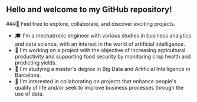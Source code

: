 ## Hello and welcome to my GitHub repository! 
###🚀 Feel free to explore, collaborate, and discover exciting projects.


- 🎓 I'm a mechatronic engineer with various studies in business analytics and data science, with an interest in the world of artificial intelligence.
- 🔭 I'm working on a project with the objective of increasing agricultural productivity and supporting food security by monitoring crop health and predicting yields. 
- 🌱 I'm studying a master's degree in Big Data and Artificial Intelligence in Barcelona.
- 👯 I'm interested in collaborating on projects that enhance people's quality of life and/or seek to improve business processes through the use of data.


